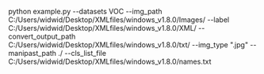 python example.py --datasets VOC --img_path C:/Users/widwid/Desktop/XMLfiles/windows_v1.8.0/Images/ --label C:/Users/widwid/Desktop/XMLfiles/windows_v1.8.0/XML/ --convert_output_path C:/Users/widwid/Desktop/XMLfiles/windows_v1.8.0/txt/ --img_type ".jpg" --manipast_path ./ --cls_list_file C:/Users/widwid/Desktop/XMLfiles/windows_v1.8.0/names.txt
